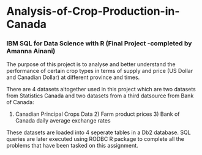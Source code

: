 # Analysis-of-Crop-Production-in-Canada
### IBM SQL for Data Science with R (Final Project -completed by Amanna Ainani)
The purpose of this project is to analyse and better understand the performance of certain crop types 
in terms of supply and price (US Dollar and Canadian Dollar) at different province and times.

There are 4 datasets altogether used in this project which are two datasets from Statistics Canada and two datasets from a third datsource from Bank of Canada: 
1) Canadian Principal Crops Data 2) Farm product prices 3) Bank of Canada daily average exchange rates

These datasets are loaded into 4 seperate tables in a Db2 database. SQL queries are later executed using RODBC R package to complete all the problems
that have been tasked on this assignment. 
